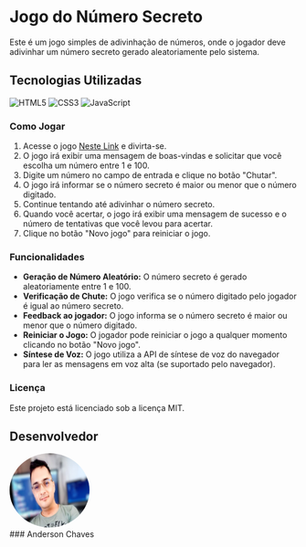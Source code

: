 # Jogo do Número Secreto

Este é um jogo simples de adivinhação de números, onde o jogador deve adivinhar um número secreto gerado aleatoriamente pelo sistema.

## Tecnologias Utilizadas

![HTML5](https://img.shields.io/badge/HTML5-E34F26?style=for-the-badge&logo=html5&logoColor=white)
![CSS3](https://img.shields.io/badge/CSS3-1572B6?style=for-the-badge&logo=css3&logoColor=white)
![JavaScript](https://img.shields.io/badge/JavaScript-F7DF1E?style=for-the-badge&logo=javascript&logoColor=black)

### Como Jogar

1. Acesse o jogo [Neste Link](https://jogo-do-numero-secreto-ashen-six.vercel.app/) e divirta-se.
2. O jogo irá exibir uma mensagem de boas-vindas e solicitar que você escolha um número entre 1 e 100.
3. Digite um número no campo de entrada e clique no botão "Chutar".
4. O jogo irá informar se o número secreto é maior ou menor que o número digitado.
5. Continue tentando até adivinhar o número secreto.
6. Quando você acertar, o jogo irá exibir uma mensagem de sucesso e o número de tentativas que você levou para acertar.
7. Clique no botão "Novo jogo" para reiniciar o jogo.

### Funcionalidades

* **Geração de Número Aleatório:** O número secreto é gerado aleatoriamente entre 1 e 100.
* **Verificação de Chute:** O jogo verifica se o número digitado pelo jogador é igual ao número secreto.
* **Feedback ao jogador:** O jogo informa se o número secreto é maior ou menor que o número digitado.
* **Reiniciar o Jogo:** O jogador pode reiniciar o jogo a qualquer momento clicando no botão "Novo jogo".
* **Síntese de Voz:** O jogo utiliza a API de síntese de voz do navegador para ler as mensagens em voz alta (se suportado pelo navegador).

### Licença

Este projeto está licenciado sob a licença MIT.

## Desenvolvedor

<div>
<img src="./img/imagem_perfil_fundo_desfocado.jpg" style=width:140px;height:130px;border-radius:50%;/>
</div>
### Anderson Chaves
